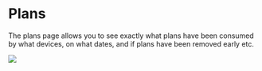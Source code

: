 # Plans

The plans page allows you to see exactly what plans have been consumed by what devices, on what dates, and if plans have been removed early etc.

![](https://i.imgur.com/ht4syqT.png)
